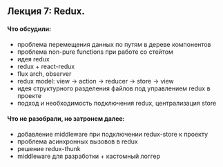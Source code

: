 ## Лекция 7: Redux.


#### Что обсудили:

- проблема перемещения данных по путям в дереве компонентов
- проблема non-pure functions при работе со стейтом
- идея redux
- redux + react-redux
- flux arch, observer
- redux model: view -> action -> reducer -> store -> view
- идея структурного разделения файлов под управлением redux в проекте
- подход и необходимость подключения redux, централизация store


#### Что не разобрали, но затронем далее:

- добавление middleware при подключении redux-store к проекту
- проблема асинхронных вызовов в redux
- решение redux-thunk
- middleware для разработки + кастомный логгер
